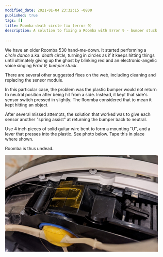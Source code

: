 ```yaml
---
modified_date: 2021-01-04 23:32:15 -0800
published: true
tags: []
title: Roomba death circle fix (error 9)
description: A solution to fixing a Roomba with Error 9 - bumper stuck or dirty

---
```

We have an older Roomba 530 hand-me-down. It started performing a _circle dance_ a.ka. _death circle,_ turning in circles as if it keeps hitting things until ultimately giving up the ghost by blinking red and an electronic-angelic voice singing _Error 9, bumper stuck_.

There are several other suggested fixes on the web, including cleaning and replacing the sensor module. 

In this particular case, the problem was  the plastic bumper would not return to neutral position after being hit from a side. Instead, it kept that side's sensor switch pressed in slightly. The Roomba considered that to mean it kept hitting an object.

After several missed attempts, the solution that worked was to give each sensor another "spring assist" at returning the bumper back to neutral.

Use 4 inch pieces of solid guitar wire bent to form a mounting "U", and a lever that presses into the plastic. See photo below. Tape this in place where shown.

Roomba is thus undead.

![](/uploads/roomba-bumper-fix.jpg)